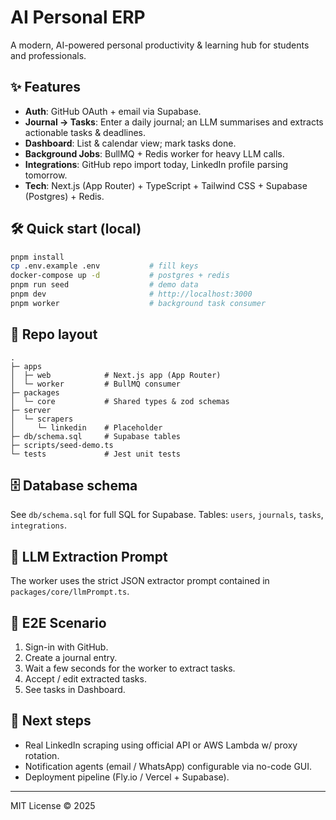 # AI Personal ERP

A modern, AI-powered personal productivity & learning hub for students and professionals.

## ✨ Features
- **Auth**: GitHub OAuth + email via Supabase.
- **Journal → Tasks**: Enter a daily journal; an LLM summarises and extracts actionable tasks & deadlines.
- **Dashboard**: List & calendar view; mark tasks done.
- **Background Jobs**: BullMQ + Redis worker for heavy LLM calls.
- **Integrations**: GitHub repo import today, LinkedIn profile parsing tomorrow.
- **Tech**: Next.js (App Router) + TypeScript + Tailwind CSS + Supabase (Postgres) + Redis.

## 🛠️ Quick start (local)
```bash
pnpm install
cp .env.example .env           # fill keys
docker-compose up -d           # postgres + redis
pnpm run seed                  # demo data
pnpm dev                       # http://localhost:3000
pnpm worker                    # background task consumer
```

## 📁 Repo layout
```
.
├─ apps
│  ├─ web            # Next.js app (App Router)
│  └─ worker         # BullMQ consumer
├─ packages
│  └─ core           # Shared types & zod schemas
├─ server
│  └─ scrapers
│     └─ linkedin    # Placeholder
├─ db/schema.sql     # Supabase tables
├─ scripts/seed-demo.ts
└─ tests             # Jest unit tests
```

## 🗄️ Database schema
See `db/schema.sql` for full SQL for Supabase. Tables: `users`, `journals`, `tasks`, `integrations`.

## 🤖 LLM Extraction Prompt
The worker uses the strict JSON extractor prompt contained in `packages/core/llmPrompt.ts`.

## 🧪 E2E Scenario
1. Sign-in with GitHub.
2. Create a journal entry.
3. Wait a few seconds for the worker to extract tasks.
4. Accept / edit extracted tasks.
5. See tasks in Dashboard.

## 🚀 Next steps
- Real LinkedIn scraping using official API or AWS Lambda w/ proxy rotation.
- Notification agents (email / WhatsApp) configurable via no-code GUI.
- Deployment pipeline (Fly.io / Vercel + Supabase).

---

MIT License © 2025